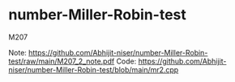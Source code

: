 # number-Miller-Robin-test
M207

Note: https://github.com/Abhijit-niser/number-Miller-Robin-test/raw/main/M207_2_note.pdf
Code: https://github.com/Abhijit-niser/number-Miller-Robin-test/blob/main/mr2.cpp
